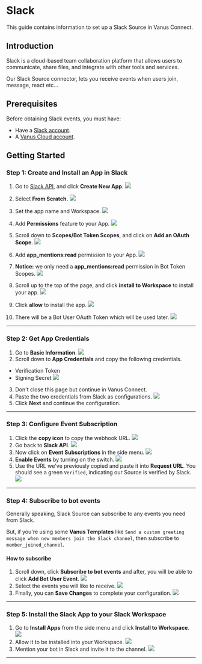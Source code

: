 # Slack

This guide contains information to set up a Slack Source in Vanus Connect.

## Introduction

Slack is a cloud-based team collaboration platform that allows users to communicate, share files, and integrate with other tools and services.

Our Slack Source connector, lets you receive events when users join, message, react etc... 

## Prerequisites

Before obtaining Slack events, you must have:
- Have a [Slack account](https://slack.com).
- A [Vanus Cloud account](https://cloud.vanus.ai).

## Getting Started

### Step 1: Create and Install an App in Slack

1. Go to [Slack API](https://api.slack.com/apps), and click **Create New App**.
   ![](images/img.png)
2. Select **From Scratch.**
![](images/img_1.png)
3. Set the app name and Workspace.
![](images/img_2.png)

4. Add **Permissions** feature to your App.
![](images/permissions.png)

5. Scroll down to **Scopes/Bot Token Scopes**, and click on **Add an OAuth Scope**.
![](images/add-oauth-scope.png)

6. Add **app_mentions:read** permission to your App.
![](images/app-read.png)

7. **Notice:** we only need a **app_mentions:read** permission in Bot Token Scopes.
![](images/app-read-saved.png)

8. Scroll up to the top of the page, and click **install to Workspace** to install your app.
![](images/install-to-workspace.png)

9. Click **allow** to install the app.
![](images/allow-app.png)

10. There will be a Bot User OAuth Token which will be used later.
![](images/copy-user-oauth-token.png)

---

### Step 2: Get App Credentials

1. Go to **Basic Information**.
![](images/img_3.png)
2. Scroll down to **App Credentials** and copy the following credentials.
 - Verification Token
 - Signing Secret
![](images/img_4.png)
3. Don't close this page but continue in Vanus Connect.
4. Paste the two credentials from Slack as configurations.
      ![](images/token%20and%20secret.png)
5. Click **Next** and continue the configuration. 

---

### Step 3: Configure Event Subscription
1. Click the **copy icon** to copy the webhook URL.
![](images/img_10.png)
2. Go back to **Slack API**.
![](images/img_5.png)
3. Now click on **Event Subscriptions** in the side menu.
![](images/img_6.png)
4. **Enable Events** by turning on the switch.
![](images/img_7.png)
5. Use the URL we've previously copied and paste it into **Request URL**. You should see a green `Verified`, indicating our Source is verified by Slack.
![](images/img_8.png)

---

### Step 4: Subscribe to bot events

Generally speaking, Slack Source can subscribe to any events you need from Slack.

But, if you're using some **Vanus Templates** like `Send a custom greeting message when new members join the Slack channel`, then subscribe to `member_joined_channel`.

#### How to subscribe

1. Scroll down, click **Subscribe to bot events** and after, you will be able to click **Add Bot User Event**.
![](images/img_9.png)
2. Select the events you will like to receive.
![](images/member_joined.png)
3. Finally, you can **Save Changes** to complete your configuration.
![](images/save%20changes.png)

---

### Step 5: Install the Slack App to your Slack Workspace

1. Go to **Install Apps** from the side menu and click **Install to Workspace**.
   ![](images/img_13.png)
2. Allow it to be installed into your Workspace.
      ![](images/img_14.png)
3. Mention your bot in Slack and invite it to the channel.
   ![](images/add-to-channel.png)

---

